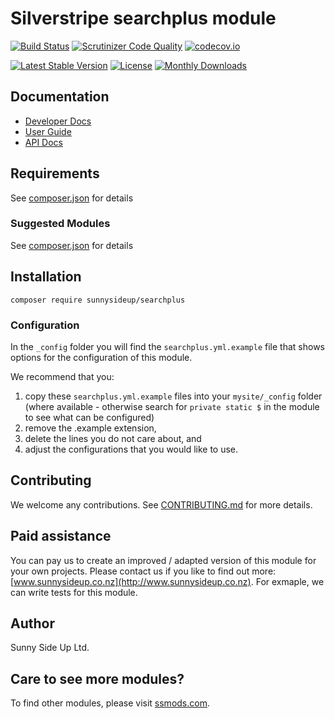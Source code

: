 # Silverstripe searchplus module
[![Build Status](https://travis-ci.org/sunnysideup/silverstripe-searchplus.svg?branch=master)](https://travis-ci.org/sunnysideup/silverstripe-searchplus)
[![Scrutinizer Code Quality](https://scrutinizer-ci.com/g/sunnysideup/silverstripe-searchplus/badges/quality-score.png?b=master)](https://scrutinizer-ci.com/g/sunnysideup/silverstripe-searchplus/?branch=master)
[![codecov.io](https://codecov.io/github/sunnysideup/silverstripe-searchplus/coverage.svg?branch=master)](https://codecov.io/github/sunnysideup/silverstripe-searchplus?branch=master)

[![Latest Stable Version](https://poser.pugx.org/sunnysideup/searchplus/version)](https://packagist.org/packages/sunnysideup/searchplus)
[![License](https://poser.pugx.org/sunnysideup/searchplus/license)](https://packagist.org/packages/sunnysideup/searchplus)
[![Monthly Downloads](https://poser.pugx.org/sunnysideup/searchplus/d/monthly)](https://packagist.org/packages/sunnysideup/searchplus)


## Documentation



 * [Developer Docs](docs/en/INDEX.md)
 * [User Guide](docs/en/userguide.md)
 * [API Docs](http://docs.ssmods.com/sunnysideup/searchplus/classes.xhtml)


## Requirements



See [composer.json](composer.json) for details


### Suggested Modules



See [composer.json](composer.json) for details


## Installation


```
composer require sunnysideup/searchplus
```

### Configuration



In the `_config` folder you will find the `searchplus.yml.example`
file that shows options for the configuration of this module.

We recommend that you:

  1. copy these `searchplus.yml.example` files into your
`mysite/_config` folder (where available - otherwise search for `private static $` in the module to see what can be configured)
  2. remove the .example extension,
  3. delete the lines you do not care about, and
  4. adjust the configurations that you would like to use.


## Contributing



We welcome any contributions. See [CONTRIBUTING.md](CONTRIBUTING.md) for more details.

## Paid assistance



You can pay us to create an improved / adapted version of this module for your own projects.  Please contact us if you like to find out more: [www.sunnysideup.co.nz](http://www.sunnysideup.co.nz).  For exmaple, we can write tests for this module.  

## Author



Sunny Side Up Ltd.


## Care to see more modules?

To find other modules, please visit [ssmods.com](http://ssmods.com/).
